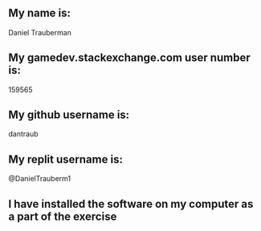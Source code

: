 ## My name is:
Daniel Trauberman

## My gamedev.stackexchange.com user number is:
159565

## My github username is:
dantraub

## My replit username is:
@DanielTrauberm1

## I have installed the software on my computer as a part of the exercise
```

